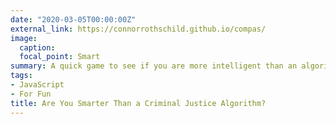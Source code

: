```yaml
---
date: "2020-03-05T00:00:00Z"
external_link: https://connorrothschild.github.io/compas/
image:
  caption: 
  focal_point: Smart
summary: A quick game to see if you are more intelligent than an algorithm used to sentence millions of Americans.
tags:
- JavaScript
- For Fun
title: Are You Smarter Than a Criminal Justice Algorithm?
---
```

